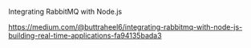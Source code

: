 Integrating RabbitMQ with Node.js

https://medium.com/@buttraheel6/integrating-rabbitmq-with-node-js-building-real-time-applications-fa94135bada3